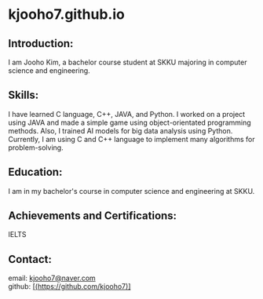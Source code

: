 # kjooho7.github.io

## Introduction:
I am Jooho Kim, a bachelor course student at SKKU majoring in computer science and engineering.

## Skills:
I have learned C language, C++, JAVA, and Python. I worked on a project using JAVA and made a simple game using object-orientated programming methods. Also, I trained AI models for big data analysis using Python. Currently, I am using C and  C++ language to implement many algorithms for problem-solving.

## Education:
I am in my bachelor's course in computer science and engineering at SKKU.

## Achievements and Certifications:
IELTS

## Contact:
email: kjooho7@naver.com \
github: [[(https://github.com/kjooho7)]](https://github.com/kjooho7)

